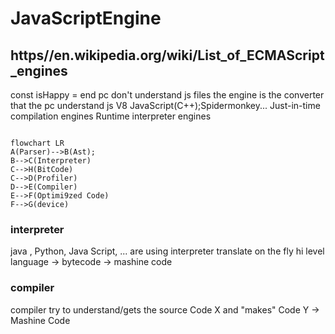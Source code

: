 # JavaScriptEngine #

## https//en.wikipedia.org/wiki/List_of_ECMAScript_engines ##

const isHappy = end
pc don't understand js files
the engine is the converter that the pc understand js
V8 JavaScript(C++);Spidermonkey...
Just-in-time compilation engines
Runtime interpreter engines

```mermaid

flowchart LR
A(Parser)-->B(Ast);
B-->C(Interpreter)
C-->H(BitCode)
C-->D(Profiler)
D-->E(Compiler)
E-->F(Optimi9zed Code)
F-->G(device)

```
### interpreter ###

java , Python, Java Script, ... are using interpreter translate on the fly
hi level language -> bytecode -> mashine code
### compiler ###

compiler try to understand/gets the source Code X and "makes" Code Y -> Mashine Code
